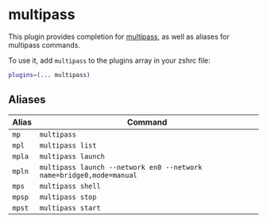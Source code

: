 # multipass

This plugin provides completion for [multipass](https://multipass.run), as well
as aliases for multipass commands.

To use it, add `multipass` to the plugins array in your zshrc file:

```zsh
plugins=(... multipass)
```

## Aliases

| Alias  | Command                                                             |
| ------ | ------------------------------------------------------------------- |
| `mp`   | `multipass`                                                         |
| `mpl`  | `multipass list`                                                    |
| `mpla` | `multipass launch`                                                  |
| `mpln` | `multipass launch --network en0 --network name=bridge0,mode=manual` |
| `mps`  | `multipass shell`                                                   |
| `mpsp` | `multipass stop`                                                    |
| `mpst` | `multipass start`                                                   |
